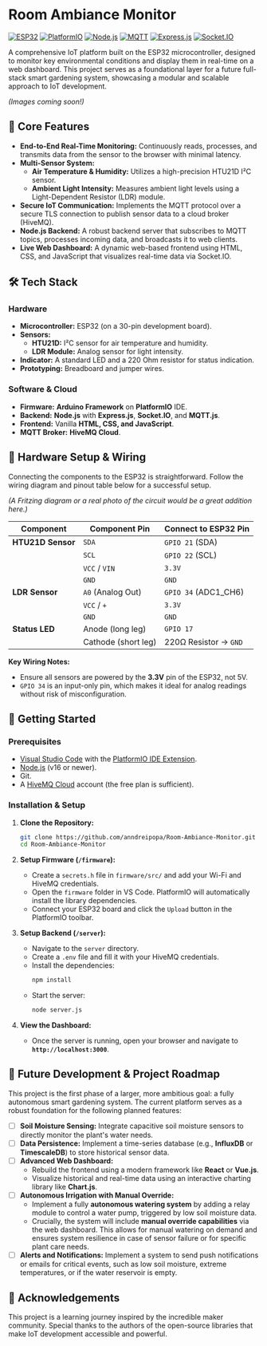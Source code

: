 # Room Ambiance Monitor

[![ESP32](https://img.shields.io/badge/Hardware-ESP32-blueviolet.svg)](https://www.espressif.com/en/products/socs/esp32)
[![PlatformIO](https://img.shields.io/badge/Firmware-PlatformIO-orange.svg)](https://platformio.org/)
[![Node.js](https://img.shields.io/badge/Backend-Node.js-green.svg)](https://nodejs.org/)
[![MQTT](https://img.shields.io/badge/Protocol-MQTT-lightgrey.svg)](https://mqtt.org/)
[![Express.js](https://img.shields.io/badge/Framework-Express.js-yellow.svg)](https://expressjs.com/)
[![Socket.IO](https://img.shields.io/badge/Real--Time-Socket.IO-blue.svg)](https://socket.io/)

A comprehensive IoT platform built on the ESP32 microcontroller, designed to monitor key environmental conditions and display them in real-time on a web dashboard. This project serves as a foundational layer for a future full-stack smart gardening system, showcasing a modular and scalable approach to IoT development.

*(Images coming soon!)*

## 🌟 Core Features

-   **End-to-End Real-Time Monitoring:** Continuously reads, processes, and transmits data from the sensor to the browser with minimal latency.
-   **Multi-Sensor System:**
    -   **Air Temperature & Humidity:** Utilizes a high-precision HTU21D I²C sensor.
    -   **Ambient Light Intensity:** Measures ambient light levels using a Light-Dependent Resistor (LDR) module.
-   **Secure IoT Communication:** Implements the MQTT protocol over a secure TLS connection to publish sensor data to a cloud broker (HiveMQ).
-   **Node.js Backend:** A robust backend server that subscribes to MQTT topics, processes incoming data, and broadcasts it to web clients.
-   **Live Web Dashboard:** A dynamic web-based frontend using HTML, CSS, and JavaScript that visualizes real-time data via Socket.IO.

## 🛠️ Tech Stack

### Hardware
-   **Microcontroller:** ESP32 (on a 30-pin development board).
-   **Sensors:**
    -   **HTU21D:** I²C sensor for air temperature and humidity.
    -   **LDR Module:** Analog sensor for light intensity.
-   **Indicator:** A standard LED and a 220 Ohm resistor for status indication.
-   **Prototyping:** Breadboard and jumper wires.

### Software & Cloud
-   **Firmware:** **Arduino Framework** on **PlatformIO** IDE.
-   **Backend:** **Node.js** with **Express.js**, **Socket.IO**, and **MQTT.js**.
-   **Frontend:** Vanilla **HTML, CSS, and JavaScript**.
-   **MQTT Broker:** **HiveMQ Cloud**.

## 🔌 Hardware Setup & Wiring

Connecting the components to the ESP32 is straightforward. Follow the wiring diagram and pinout table below for a successful setup.

*(A Fritzing diagram or a real photo of the circuit would be a great addition here.)*

| Component          | Component Pin    | Connect to ESP32 Pin    |
| ------------------ | ---------------- | ----------------------- |
| **HTU21D Sensor**  | `SDA`            | `GPIO 21` (SDA)         |
|                    | `SCL`            | `GPIO 22` (SCL)         |
|                    | `VCC` / `VIN`    | `3.3V`                  |
|                    | `GND`            | `GND`                   |
| **LDR Sensor**     | `A0` (Analog Out)| `GPIO 34` (ADC1_CH6)    |
|                    | `VCC` / `+`      | `3.3V`                  |
|                    | `GND`            | `GND`                   |
| **Status LED**     | Anode (long leg) | `GPIO 17`               |
|                    | Cathode (short leg)| 220Ω Resistor -> `GND`|

**Key Wiring Notes:**
-   Ensure all sensors are powered by the **3.3V** pin of the ESP32, not 5V.
-   `GPIO 34` is an input-only pin, which makes it ideal for analog readings without risk of misconfiguration.

## 🚀 Getting Started

### Prerequisites
-   [Visual Studio Code](https://code.visualstudio.com/) with the [PlatformIO IDE Extension](https://platformio.org/platformio-ide).
-   [Node.js](https://nodejs.org/) (v16 or newer).
-   Git.
-   A [HiveMQ Cloud](https://www.hivemq.com/cloud/) account (the free plan is sufficient).

### Installation & Setup
1.  **Clone the Repository:**
    ```bash
    git clone https://github.com/anndreipopa/Room-Ambiance-Monitor.git
    cd Room-Ambiance-Monitor
    ```

2.  **Setup Firmware (`/firmware`):**
    -   Create a `secrets.h` file in `firmware/src/` and add your Wi-Fi and HiveMQ credentials.
    -   Open the `firmware` folder in VS Code. PlatformIO will automatically install the library dependencies.
    -   Connect your ESP32 board and click the `Upload` button in the PlatformIO toolbar.

3.  **Setup Backend (`/server`):**
    -   Navigate to the `server` directory.
    -   Create a `.env` file and fill it with your HiveMQ credentials.
    -   Install the dependencies:
        ```bash
        npm install
        ```
    -   Start the server:
        ```bash
        node server.js
        ```

4.  **View the Dashboard:**
    -   Once the server is running, open your browser and navigate to **`http://localhost:3000`**.

## 🌱 Future Development & Project Roadmap

This project is the first phase of a larger, more ambitious goal: a fully autonomous smart gardening system. The current platform serves as a robust foundation for the following planned features:

-   [ ] **Soil Moisture Sensing:** Integrate capacitive soil moisture sensors to directly monitor the plant's water needs.
-   [ ] **Data Persistence:** Implement a time-series database (e.g., **InfluxDB** or **TimescaleDB**) to store historical sensor data.
-   [ ] **Advanced Web Dashboard:**
    -   Rebuild the frontend using a modern framework like **React** or **Vue.js**.
    -   Visualize historical and real-time data using an interactive charting library like **Chart.js**.
-   [ ] **Autonomous Irrigation with Manual Override:**
    -   Implement a fully **autonomous watering system** by adding a relay module to control a water pump, triggered by low soil moisture data.
    -   Crucially, the system will include **manual override capabilities** via the web dashboard. This allows for manual watering on demand and ensures system resilience in case of sensor failure or for specific plant care needs.
-   [ ] **Alerts and Notifications:** Implement a system to send push notifications or emails for critical events, such as low soil moisture, extreme temperatures, or if the water reservoir is empty.

## 🙏 Acknowledgements

This project is a learning journey inspired by the incredible maker community. Special thanks to the authors of the open-source libraries that make IoT development accessible and powerful.
